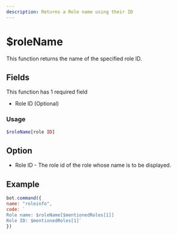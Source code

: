 ```yaml
---
description: Returns a Role name using their ID
---
```


# $roleName

This function returns the name of the specified role ID.

## Fields
This function has 1 required field

- Role ID (Optional)

### Usage
```php
$roleName[role ID]
```

## Option
- Role ID - The role id of the role whose name is to be displayed.

## Example

```javascript
bot.command({
name: "roleinfo", 
code: `
Role name: $roleName[$mentionedRoles[1]]
Role ID: $mentionedRoles[1]` 
})
```

